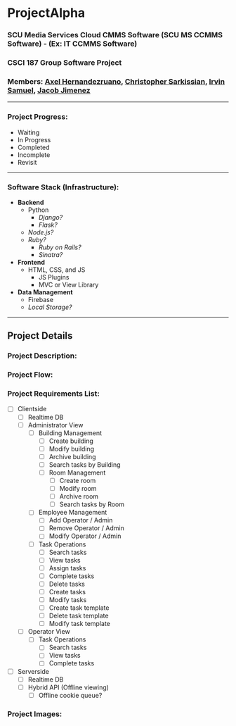 
# ProjectAlpha
### SCU Media Services Cloud CMMS Software (SCU MS CCMMS Software) - (Ex: IT CCMMS Software)
###  CSCI 187 Group Software Project
### Members: [Axel Hernandezruano](https://camino.instructure.com/courses/72541/users/42159), [Christopher Sarkissian](https://camino.instructure.com/courses/72541/users/42292), [Irvin Samuel](https://camino.instructure.com/courses/72541/users/42245), [Jacob Jimenez](https://camino.instructure.com/courses/72541/users/42631)
-----
### Project Progress: 

 - Waiting
 - In Progress
 - Completed
 - Incomplete
 - Revisit

-----

###  Software Stack (Infrastructure):


* **Backend**
	* Python
		* *Django?*
		* *Flask?*
	* *Node.js?*
	* *Ruby?*
		* *Ruby on Rails?*
		* *Sinatra?*
* **Frontend**
	* HTML, CSS, and JS
		* JS Plugins
		* MVC or View Library
* **Data Management**
	* Firebase
	* *Local Storage?*

-----
## Project Details

###  Project Description:

###  Project Flow:

###  Project Requirements List:
 * [ ] Clientside
	 * [ ] Realtime DB
	 * [ ] Administrator View
		 * [ ] Building Management
			 * [ ] Create building
			 * [ ] Modify building
			 * [ ] Archive building
			 * [ ] Search tasks by Building
			 * [ ] Room Management
				 * [ ] Create room
				 * [ ] Modify room
				 * [ ] Archive room
				 * [ ] Search tasks by Room
		 * [ ] Employee Management
			 * [ ] Add Operator / Admin
			 * [ ] Remove Operator / Admin
			 * [ ] Modify Operator / Admin
		 * [ ] Task Operations
			 * [ ] Search tasks
			 * [ ] View tasks
			 * [ ] Assign tasks
			 * [ ] Complete tasks
			 * [ ] Delete tasks
			 * [ ] Create tasks
			 * [ ] Modify tasks
			 * [ ] Create task template
			 * [ ] Delete task template
			 * [ ] Modify task template
	 * [ ] Operator View
		 * [ ] Task Operations
			 * [ ] Search tasks
			 * [ ] View tasks
			 * [ ] Complete tasks
* [ ] Serverside
	* [ ] Realtime DB
	* [ ] Hybrid API (Offline viewing)
		* [ ] Offline cookie queue?

### Project Images:


